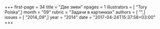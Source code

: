 +++
first-page = 34
title = "Две змеи"
npages = 1
illustrators = [ "Tory Polska",]
month = "09"
rubric = "Задачи в картинках"
authors = [ "",]
issues = [ "2014_09",]
year = "2014"
date = "2017-04-24T15:37:58+03:00"
+++

